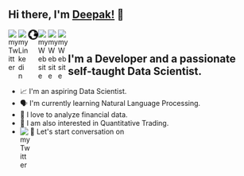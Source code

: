 ## Hi there, I'm [Deepak!][website] 👋

[<img align="left" alt="myTwitter" width="20px" src="https://cdn.jsdelivr.net/npm/simple-icons@v3/icons/twitter.svg" />][twitter]
[<img align="left" alt="myLinkedin" width="20px" src="https://cdn.jsdelivr.net/npm/simple-icons@v3/icons/linkedin.svg" />][linkedin]
[<img align="left" alt="myWebsite" width="20px" src="https://raw.githubusercontent.com/iconic/open-iconic/master/svg/globe.svg" />][website]
[<img align="left" alt="myWebsite" width="20px" src="https://cdn.jsdelivr.net/npm/simple-icons@3.13.0/icons/kaggle.svg" />][kaggle]
[<img align="left" alt="myWebsite" width="20px" src="https://cdn.jsdelivr.net/npm/simple-icons@3.13.0/icons/github.svg" />][github]
[<img align="left" alt="myWebsite" width="20px" src="https://cdn.jsdelivr.net/npm/simple-icons@3.13.0/icons/medium.svg" />][medium]

<br />

## I'm a Developer and a passionate self-taught Data Scientist.
- 📈 I'm an aspiring Data Scientist.
- 🗣 I'm currently learning Natural Language Processing.
- 🤑 I love to analyze financial data.
- 🧠 I am also interested in Quantitative Trading.
- 💬 Let's start conversation on [<img align="left" alt="myTwitter" width="20px" src="https://cdn.jsdelivr.net/npm/simple-icons@v3/icons/twitter.svg" />][twitter]



[website]: https://yesdeepakmittal.github.io
[twitter]: https://twitter.com/yesdeepakmittal
[linkedin]: https://linkedin.com/in/yesdeepakmittal
[kaggle]: https://www.kaggle.com/yesdeepakmittal
[github]: https://github.com/yesdeepakmittal/
[medium]: https://medium.com/@yesdeepakmittal